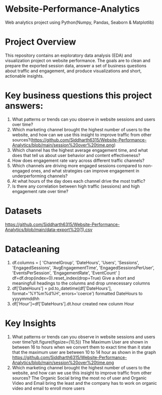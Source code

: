 # Website-Performance-Analytics
Web analytics project using Python(Numpy, Pandas, Seaborn &amp; Matplotlib)
# Project Overview
This repository contains an exploratory data analysis (EDA) and visualization project on website performance. The goals are to clean and prepare the exported session data, answer a set of business questions about traffic and engagement, and produce visualizations and short, actionable insights.

# Key business questions this project answers:
1) What patterns or trends can you observe in website sessions and users over time?
2) Which marketing channel brought the highest number of users to the website, and how can we use this insight to improve traffic from other sources?(https://github.com/Siddharth6315/Website-Performance-Analytics/blob/main/session%20over%20time.png)
3) Which channel has the highest average engagement time, and what does that tell us about user behavior and content effectiveness?
4) How does engagement rate vary across different traffic channels?
5) Which channels are driving more engaged sessions compared to non-engaged ones, and what strategies can improve engagement in underperforming channels?
6) At what hours of the day does each channel drive the most traffic?
7) Is there any correlation between high traffic (sessions) and high engagement rate over time?

# Datasets
https://github.com/Siddharth6315/Website-Performance-Analytics/blob/main/data-export%20(1).csv

# Datacleaning
1) df.columns = [
    'ChannelGroup', 'DateHours', 'Users', 'Sessions', 'EngagedSessions',
    'AvgEngagementTime', 'EngagedSessionsPerUser', 'EventsPerSession', 'EngagementRate', 'EventCount'
]
df=df.drop(index=0).reset_index(drop=True)
Give a short and meaningfull headings to the colunms and drop unnecessary columns
2) df['DateHours'] = pd.to_datetime(df['DateHours'], format='%Y%m%d%H', errors='coerce')
   formatted DateHours to yyyymmddhh
3) df['Hour']=df['DateHours'].dt.hour
   created new colunm Hour
# Key Insights
1) What patterns or trends can you observe in website sessions and users over time?plt.figure(figsize=(10,5))
The Maximum User are shown in between 16 to hours when we convert them to exact time than it state that the maximum user are between 10 to 14 hour
as shown in the graph https://github.com/Siddharth6315/Website-Performance-Analytics/blob/main/session%20over%20time.png
2) Which marketing channel brought the highest number of users to the website, and how can we use this insight to improve traffic from other sources?
   The Organic Social bring the most no of user and Organic Video and Email bring the least and the company has to work on organic video and email to enroll more users
   


